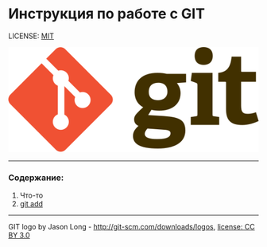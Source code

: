 # Инструкция по работе с GIT

LICENSE: [MIT](./license.md)

![git-logo](./assets1/Git-logo.svg)

---

### Содержание:
1. Что-то
2. [git add](./add.md)

---


GIT logo by Jason Long - http://git-scm.com/downloads/logos, [license: CC BY 3.0](https://creativecommons.org/licenses/by/3.0/)
